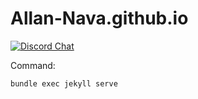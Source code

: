 # Allan-Nava.github.io
[![Discord Chat](https://img.shields.io/badge/Discord-Chat-important)](https://discord.gg/nMTKrRZ)

Command:

```
bundle exec jekyll serve
```

